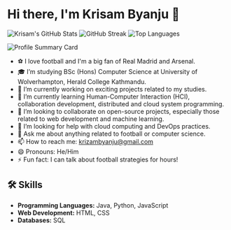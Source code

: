 # Hi there, I'm Krisam Byanju 👋
![Krisam's GitHub Stats](https://github-readme-stats.vercel.app/api?username=krizam&show_icons=true&theme=radical)
![GitHub Streak](https://github-readme-streak-stats.herokuapp.com/?user=krizam&theme=dark)
![Top Languages](https://github-readme-stats.vercel.app/api/top-langs/?username=krizam&layout=compact&theme=radical)

![Profile Summary Card](https://github-profile-summary-cards.vercel.app/api/cards/profile-details?username=krizam&theme=vue)
- ⚽ I love football and I'm a big fan of Real Madrid and Arsenal.
- 🎓 I’m studying BSc (Hons) Computer Science at University of Wolverhampton, Herald College Kathmandu.
- 🔭 I’m currently working on exciting projects related to my studies.
- 🌱 I’m currently learning Human-Computer Interaction (HCI), collaboration development, distributed and cloud system programming.
- 👯 I’m looking to collaborate on open-source projects, especially those related to web development and machine learning.
- 🤔 I’m looking for help with cloud computing and DevOps practices.
- 💬 Ask me about anything related to football or computer science.
- 📫 How to reach me: krizambyanju@gmail.com
- 😄 Pronouns: He/Him
- ⚡ Fun fact: I can talk about football strategies for hours!

## 🛠 Skills
- **Programming Languages:** Java, Python, JavaScript
- **Web Development:** HTML, CSS
- **Databases:** SQL

